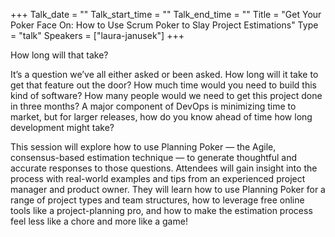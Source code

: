 +++
Talk_date = ""
Talk_start_time = ""
Talk_end_time = ""
Title = "Get Your Poker Face On: How to Use Scrum Poker to Slay Project Estimations"
Type = "talk"
Speakers = ["laura-janusek"]
+++

How long will that take?

It’s a question we’ve all either asked or been asked. How long will it take to get that feature out the door? How much time would you need to build this kind of software? How many people would we need to get this project done in three months? A major component of DevOps is minimizing time to market, but for larger releases, how do you know ahead of time how long development might take?

This session will explore how to use Planning Poker — the Agile, consensus-based estimation technique — to generate thoughtful and accurate responses to those questions. Attendees will gain insight into the process with real-world examples and tips from an experienced project manager and product owner. They will learn how to use Planning Poker for a range of project types and team structures, how to leverage free online tools like a project-planning pro, and how to make the estimation process feel less like a chore and more like a game!
